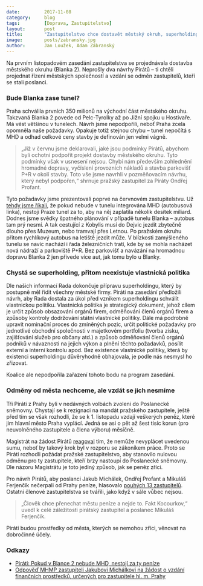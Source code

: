 ```yaml
---
date:         2017-11-08
category:     blog
tags:         [Doprava, Zastupitelstvo]
layout:       post
title:        "Zastupitelstvo chce dostavět městský okruh, superholding neprojednalo"
image:        posts/zabransky.jpg
author:       Jan Loužek, Adam Zábranský
---
```


Na prvním listopadovém zasedání zastupitelstva se projednávala dostavba městského okruhu (Blanka 2). Neprošly dva návrhy Pirátů – ti chtěli projednat řízení městských společností a vzdání se odměn zastupitelů, kteří se stali poslanci.

### Bude Blanka zase tunel?

Praha schválila prvních 350 milionů na východní část městského okruhu. Takzvaná Blanka 2 povede od Pelc-Tyrolky až po Jižní spojku u Hostivaře. Má vést většinou v tunelech. Návrh jsme nepodpořili, neboť Praha zcela opomněla naše požadavky. Opakuje totiž stejnou chybu – tunel nepočítá s MHD a odhad celkové ceny stavby je definován jen velmi vágně. 

> „Již v červnu jsme deklarovali, jaké jsou podmínky Pirátů, abychom byli ochotni podpořit projekt dostavby městského okruhu. Tyto podmínky však v usnesení nejsou. Chybí nám především zohlednění hromadné dopravy, vyčíslení provozních nákladů a stavba parkovišť P+R v okolí stavby. Toto vše jsme navrhli v pozměňovacím návrhu, který nebyl podpořen,“ shrnuje pražský zastupitel za Piráty Ondřej Profant.

Tyto požadavky jsme prezentovali poprvé na červnovém zastupitelstvu. Už [tehdy jsme říkali](https://praha.pirati.cz/chceme-v-blance-ii-mhd.html), že pokud nebude v tunelu integrována MHD (autobusová linka), nestojí Praze tunel za to, aby na něj zaplatila několik desítek miliard. Dodnes jsme svědky špatného plánování v případě tunelu Blanka – autobus tam prý nesmí. A tak cestující z Kobylis musí do Dejvic jezdit zbytečně dlouho přes Muzeum, nebo tramvají přes Letnou. Po pražském okruhu přitom rychlíkový autobus na letiště jezdit může. V blízkosti zamýšleného tunelu se navíc nachází i řada železničních tratí, kde by se mohla nacházet nová nádraží a parkoviště P+R. Bez parkovišť a navázání na hromadnou dopravu Blanka 2 jen přivede více aut, jak tomu bylo u Blanky.

### Chystá se superholding, přitom neexistuje vlastnická politika

Dle našich informací Rada dokončuje přípravu superholdingu, který by postupně měl řídit všechny městské firmy. Piráti na zasedání předložili návrh, aby Rada dostala za úkol před vznikem superholdingu schválit vlastnickou politiku. Vlastnická politika je strategický dokument, jehož cílem je určit způsob obsazování orgánů firem, odměňování členů orgánů firem a způsoby kontroly dodržování státní vlastnické politiky. Dále má podrobně upravit nominační proces do zmíněných pozic, určit politické požadavky pro jednotlivé obchodní společnosti v majetkovém portfoliu (tvorba zisku, zajišťování služeb pro občany atd.) a způsob odměňování členů orgánů podniků v návaznosti na jejich výkon a plnění těchto požadavků, posílit externí a interní kontrolu apod. Bez existence vlastnické politiky, která by existenci superholdingu důvěryhodně obhajovala, je podle nás nesmysl ho zřizovat.

Koalice ale nepodpořila zařazení tohoto bodu na program zasedání.

### Odměny od města nechceme, ale vzdát se jich nesmíme

Tři Piráti z Prahy byli v nedávných volbách zvoleni do Poslanecké sněmovny. Chystají se k rezignaci na mandát pražského zastupitele, ještě před tím se však rozhodli, že se k 1. listopadu vzdají veškerých peněz, které jim hlavní město Praha vyplácí. Jedná se asi o pět až šest tisíc korun (pro neuvolněného zastupitele a člena výboru) měsíčně. 

Magistrát na žádost Pirátů [reagoval](https://github.com/pirati-byro/spisy-zk-pha-2017/blob/master/8123-vzdani-se-naroku-na-odmenu/02-odpoved/odpoved.pdf) tím, že nemůže nevyplácet uvedenou sumu, neboť by takový krok byl v rozporu se zákoníkem práce. Proto se Piráti rozhodli požádat pražské zastupitelstvo, aby stanovilo nulovou odměnu pro ty zastupitele, kteří brzy nastoupí do Poslanecké sněmovny. Dle názoru Magistrátu je toto jediný způsob, jak se peněz zříci. 

Pro návrh Pirátů, aby poslanci Jakub Michálek, Ondřej Profant a Mikuláš Ferjenčík nečerpali od Prahy peníze, hlasovalo [pouhých 13 zastupitelů](https://www.flickr.com/photos/pirati/24287196048/in/dateposted/). Ostatní členové zastupitelstva se tvářili, jako když v sále vůbec nejsou. 

> „Člověk chce přenechat městu peníze a nejde to. Fakt Kocourkov,“ uvedl k celé záležitosti pirátský zastupitel a poslanec Mikuláš Ferjenčík.

Piráti budou prostředky od města, kterých se nemohou zříci, věnovat na dobročinné účely.

### Odkazy

* [Piráti: Pokud v Blance 2 nebude MHD, nestojí za ty peníze](https://praha.pirati.cz/chceme-v-blance-ii-mhd.html)
* [Odpověď MHMP zastupiteli Jakubovi Michálkovi na žádost o vzdání finančních prostředků, určených pro zastupitele hl. m. Prahy](https://github.com/pirati-byro/spisy-zk-pha-2017/blob/master/8123-vzdani-se-naroku-na-odmenu/02-odpoved/odpoved.pdf)
